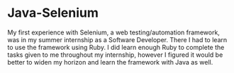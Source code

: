 ﻿# Java-Selenium

My first experience with Selenium, a web testing/automation framework, was in my summer internship as a Software Developer. There I had to learn to use the framework using Ruby. I did learn enough Ruby to complete the tasks given to me throughout my internship, however I figured it would be better to widen my horizon and learn the framework with Java as well. 
